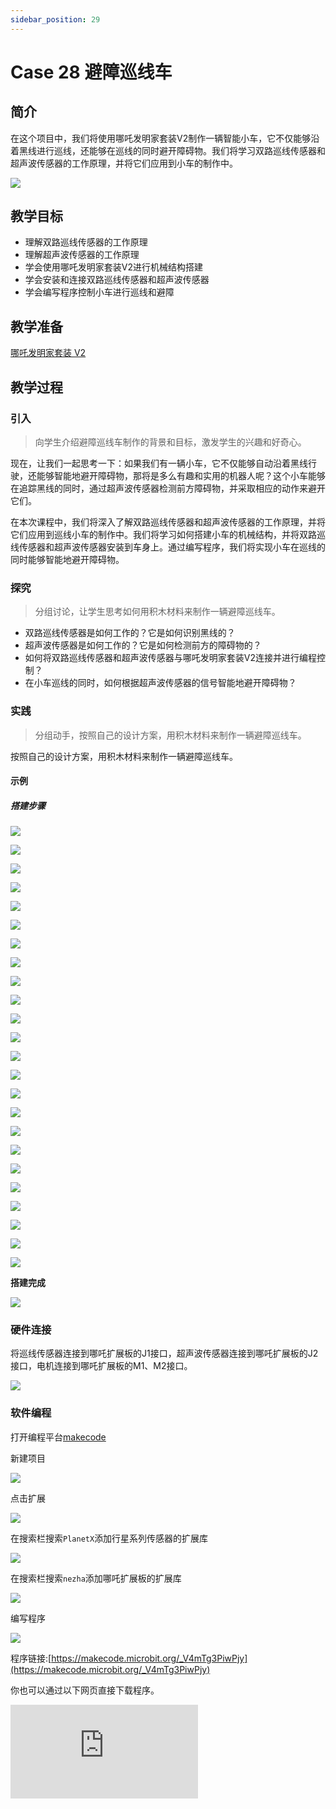 ```yaml
---
sidebar_position: 29
---
```


# Case 28 避障巡线车

## 简介

在这个项目中，我们将使用哪吒发明家套装V2制作一辆智能小车，它不仅能够沿着黑线进行巡线，还能够在巡线的同时避开障碍物。我们将学习双路巡线传感器和超声波传感器的工作原理，并将它们应用到小车的制作中。


![](./images/nezha-inventors-kit-v2-case-28-01.png)



## 教学目标

- 理解双路巡线传感器的工作原理
- 理解超声波传感器的工作原理
- 学会使用哪吒发明家套装V2进行机械结构搭建
- 学会安装和连接双路巡线传感器和超声波传感器
- 学会编写程序控制小车进行巡线和避障

## 教学准备

[哪吒发明家套装 V2](https://www.elecfreaks.com/nezha-inventor-s-kit-v2-for-micro-bit.html)


## 教学过程

### 引入

>向学生介绍避障巡线车制作的背景和目标，激发学生的兴趣和好奇心。

现在，让我们一起思考一下：如果我们有一辆小车，它不仅能够自动沿着黑线行驶，还能够智能地避开障碍物，那将是多么有趣和实用的机器人呢？这个小车能够在追踪黑线的同时，通过超声波传感器检测前方障碍物，并采取相应的动作来避开它们。

在本次课程中，我们将深入了解双路巡线传感器和超声波传感器的工作原理，并将它们应用到巡线小车的制作中。我们将学习如何搭建小车的机械结构，并将双路巡线传感器和超声波传感器安装到车身上。通过编写程序，我们将实现小车在巡线的同时能够智能地避开障碍物。

### 探究

>分组讨论，让学生思考如何用积木材料来制作一辆避障巡线车。

- 双路巡线传感器是如何工作的？它是如何识别黑线的？
- 超声波传感器是如何工作的？它是如何检测前方的障碍物的？
- 如何将双路巡线传感器和超声波传感器与哪吒发明家套装V2连接并进行编程控制？
- 在小车巡线的同时，如何根据超声波传感器的信号智能地避开障碍物？

### 实践

>分组动手，按照自己的设计方案，用积木材料来制作一辆避障巡线车。

按照自己的设计方案，用积木材料来制作一辆避障巡线车。

#### 示例

##### 搭建步骤

![](./images/nezha-inventors-kit-v2-step-28-01.png)

![](./images/nezha-inventors-kit-v2-step-28-02.png)

![](./images/nezha-inventors-kit-v2-step-28-03.png)

![](./images/nezha-inventors-kit-v2-step-28-04.png)

![](./images/nezha-inventors-kit-v2-step-28-05.png)

![](./images/nezha-inventors-kit-v2-step-28-06.png)

![](./images/nezha-inventors-kit-v2-step-28-07.png)

![](./images/nezha-inventors-kit-v2-step-28-08.png)

![](./images/nezha-inventors-kit-v2-step-28-09.png)

![](./images/nezha-inventors-kit-v2-step-28-10.png)

![](./images/nezha-inventors-kit-v2-step-28-11.png)

![](./images/nezha-inventors-kit-v2-step-28-12.png)

![](./images/nezha-inventors-kit-v2-step-28-13.png)

![](./images/nezha-inventors-kit-v2-step-28-14.png)

![](./images/nezha-inventors-kit-v2-step-28-15.png)

![](./images/nezha-inventors-kit-v2-step-28-16.png)

![](./images/nezha-inventors-kit-v2-step-28-17.png)

![](./images/nezha-inventors-kit-v2-step-28-18.png)

![](./images/nezha-inventors-kit-v2-step-28-19.png)

![](./images/nezha-inventors-kit-v2-step-28-20.png)

![](./images/nezha-inventors-kit-v2-step-28-21.png)

![](./images/nezha-inventors-kit-v2-step-28-22.png)

![](./images/nezha-inventors-kit-v2-step-28-23.png)

![](./images/nezha-inventors-kit-v2-step-28-24.png)

**搭建完成**

![](./images/nezha-inventors-kit-v2-case-28-01.png)

### 硬件连接

将巡线传感器连接到哪吒扩展板的J1接口，超声波传感器连接到哪吒扩展板的J2接口，电机连接到哪吒扩展板的M1、M2接口。

![](./images/nezha-inventors-kit-v2-case-28-02.png)

### 软件编程

打开编程平台[makecode](https://makecode.microbit.org/#)

新建项目

![](./images/nezha-inventors-kit-v2-case-19-03.png)

点击扩展

![](./images/nezha-inventors-kit-v2-case-19-04.png)

在搜索栏搜索`PlanetX`添加行星系列传感器的扩展库

![](./images/nezha-inventors-kit-v2-case-19-05.png)

在搜索栏搜索`nezha`添加哪吒扩展板的扩展库

![](./images/nezha-inventors-kit-v2-case-19-06.png)

编写程序

![](./images/nezha-inventors-kit-v2-case-28-07.png)


程序链接:[https://makecode.microbit.org/_V4mTg3PiwPjy](https://makecode.microbit.org/_V4mTg3PiwPjy)

你也可以通过以下网页直接下载程序。

<div
    style={{
        position: 'relative',
        paddingBottom: '60%',
        overflow: 'hidden',
    }}
>
    <iframe
        src="https://makecode.microbit.org/_V4mTg3PiwPjy"
        frameborder="0"
        sandbox="allow-popups allow-forms allow-scripts allow-same-origin"
        style={{
            position: 'absolute',
            width: '100%',
            height: '100%',
        }}
    />
</div>

## 展示

>分组展示，尝试制作遥控遥控，比较各组的成果和效果。

#### 示例案例效果

小车沿着黑线行驶，当遇到障碍物时则自动停车。

![](./images/nezha-inventors-kit-v2-case-28.gif)

### 反思

>分组分享，让每组的学生分享自己的制作过程和心得，总结自己遇到的问题和解决办法，评价自己的优点和不足。
